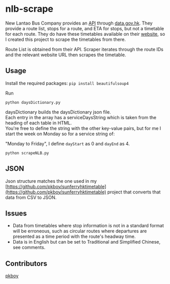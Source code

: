 # nlb-scrape
New Lantao Bus Company provides an [API](https://data.gov.hk/en-data/dataset/nlb-bus-nlb-bus-service) through [data.gov.hk](https://data.gov.hk/). They provide a route list, stops for a route, and ETA for stops, but not a timetable for each route. They do have these timetables available on their [website](http://www.newlantaobus.com/), so I created this project to scrape the timetables from there.

Route List is obtained from their API. Scraper iterates through the route IDs and the relevant website URL then scrapes the timetable.

## Usage

Install the required packages:
```pip install beautifulsoup4```

Run

```python daysDictionary.py```

daysDictionary builds the daysDictionary json file.  
Each entry in the array has a serviceDaysString which is taken from the heading of each table in HTML.  
You're free to define the string with the other key-value pairs, but for me I start the week on Monday so for a service string of:  
  
"Monday to Friday", I define ```dayStart``` as 0 and ```dayEnd``` as 4.

```python scrapeNLB.py```

## JSON

Json structure matches the one used in my [https://github.com/pkboy/sunferryhktimetable](https://github.com/pkboy/sunferryhktimetable) project that converts that data from CSV to JSON.

## Issues

- Data from timetables where stop information is not in a standard format will be erroneous, such as circular routes where departures are presented as a time period with the route's headway time.
- Data is in English but can be set to Traditional and Simplified Chinese, see comments.

## Contributors

[pkboy](https://github.com/pkboy/)